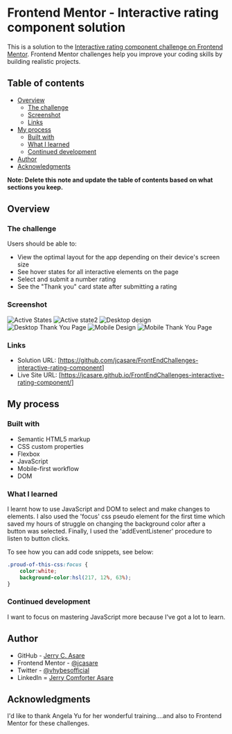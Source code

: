 # Frontend Mentor - Interactive rating component solution

This is a solution to the [Interactive rating component challenge on Frontend Mentor](https://www.frontendmentor.io/challenges/interactive-rating-component-koxpeBUmI). Frontend Mentor challenges help you improve your coding skills by building realistic projects.

## Table of contents

- [Overview](#overview)
  - [The challenge](#the-challenge)
  - [Screenshot](#screenshot)
  - [Links](#links)
- [My process](#my-process)
  - [Built with](#built-with)
  - [What I learned](#what-i-learned)
  - [Continued development](#continued-development)
- [Author](#author)
- [Acknowledgments](#acknowledgments)

**Note: Delete this note and update the table of contents based on what sections you keep.**

## Overview

### The challenge

Users should be able to:

- View the optimal layout for the app depending on their device's screen size
- See hover states for all interactive elements on the page
- Select and submit a number rating
- See the "Thank you" card state after submitting a rating

### Screenshot

![Active States](https://github.com/jcasare/FrontEndChallenges-interactive-rating-component/blob/main/design/active%20and%20hover%20states.jpg?raw=true)
![Active state2](https://github.com/jcasare/FrontEndChallenges-interactive-rating-component/blob/main/design/active%20and%20hover%20states2.jpg?raw=true)
![Desktop design](./design/desktop-design.jpg)
![Desktop Thank You Page](./design/desktop-thank-you-state.jpg)
![Mobile Design](./design/mobile-design.jpg)
![Mobile Thank You Page](./design/mobile-thank-you-state.jpg)


### Links

- Solution URL: [https://github.com/jcasare/FrontEndChallenges-interactive-rating-component]
- Live Site URL: [https://jcasare.github.io/FrontEndChallenges-interactive-rating-component/]

## My process

### Built with

- Semantic HTML5 markup
- CSS custom properties
- Flexbox
- JavaScript
- Mobile-first workflow
- DOM



### What I learned

I learnt how to use JavaScript and DOM to select and make changes to elements. I also used the 'focus' css pseudo element for the first time which saved my hours of struggle on changing the background color after a button was selected. Finally, I used the 'addEventListener' procedure to listen to button clicks.

To see how you can add code snippets, see below:

```css
.proud-of-this-css:focus {
    color:white;
    background-color:hsl(217, 12%, 63%);
}
```



### Continued development

I want to focus on mastering JavaScript more because I've got a lot to learn.



## Author

- GitHub - [Jerry C. Asare](https://www.github.com/jcasare)
- Frontend Mentor - [@jcasare](https://www.frontendmentor.io/profile/jcasare)
- Twitter - [@vhybesofficial](https://www.twitter.com/vhybesofficial)
- LinkedIn = [Jerry Comforter Asare](https://www.linkedin.com/in/jerry-asare-comforter-8b164b192/)


## Acknowledgments
I'd like to thank Angela Yu for her wonderful training....and also to Frontend Mentor for these challenges.
